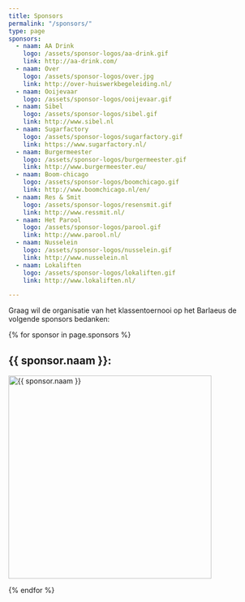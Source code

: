 ```yaml
---
title: Sponsors
permalink: "/sponsors/"
type: page
sponsors:
  - naam: AA Drink
    logo: /assets/sponsor-logos/aa-drink.gif
    link: http://aa-drink.com/
  - naam: Over
    logo: /assets/sponsor-logos/over.jpg
    link: http://over-huiswerkbegeleiding.nl/
  - naam: Ooijevaar
    logo: /assets/sponsor-logos/ooijevaar.gif
  - naam: Sibel
    logo: /assets/sponsor-logos/sibel.gif
    link: http://www.sibel.nl
  - naam: Sugarfactory
    logo: /assets/sponsor-logos/sugarfactory.gif
    link: https://www.sugarfactory.nl/
  - naam: Burgermeester
    logo: /assets/sponsor-logos/burgermeester.gif
    link: http://www.burgermeester.eu/
  - naam: Boom-chicago
    logo: /assets/sponsor-logos/boomchicago.gif
    link: http://www.boomchicago.nl/en/
  - naam: Res & Smit
    logo: /assets/sponsor-logos/resensmit.gif
    link: http://www.ressmit.nl/
  - naam: Het Parool
    logo: /assets/sponsor-logos/parool.gif
    link: http://www.parool.nl/
  - naam: Nusselein
    logo: /assets/sponsor-logos/nusselein.gif
    link: http://www.nusselein.nl
  - naam: Lokaliften
    logo: /assets/sponsor-logos/lokaliften.gif
    link: http://www.lokaliften.nl/

---
```


<p>
    Graag wil de organisatie van het klassentoernooi op het Barlaeus de volgende sponsors bedanken:
</p>

<div class="kolommen">
{% for sponsor in page.sponsors %}
<div class="blok">
<p>
<h2>{{ sponsor.naam }}:</h2>
<a {% if sponsor.link %}href="{{sponsor.link}}"{% endif %}>
<img width="400px" src="{{ sponsor.logo }}" alt="{{ sponsor.naam }}">
</a>
</p>
</div>
{% endfor %}
</div>
